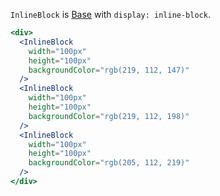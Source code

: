 `InlineBlock` is [Base](/components/primitives/base) with `display: inline-block`.

```jsx
<div>
  <InlineBlock
    width="100px"
    height="100px"
    backgroundColor="rgb(219, 112, 147)"
  />
  <InlineBlock
    width="100px"
    height="100px"
    backgroundColor="rgb(219, 112, 198)"
  />
  <InlineBlock
    width="100px"
    height="100px"
    backgroundColor="rgb(205, 112, 219)"
  />
</div>
```

